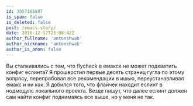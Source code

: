```yaml
---
id: 3057165887
is_spam: false
is_deleted: false
post: /emacs-story/
date: 2016-12-17T23:08:42Z
author_fullname: 'antonshwab'
author_nickname: 'antonshwab'
author_is_anon: false
---
```


<p>Вы сталкивались с тем, что flycheck в емаксе не может подхватить конфиг еслинта? Я прошерстил первые десять страниц гугла по этому вопросу, перепробовал все рекомендации в ишью, переустанавливал емакс и ни как. Я добился того, что флайчек находит еслинт в нодмодулс локального проекта. Везде пишут, что далее еслинт должен сам найти конфиг поднимаясь все выше, но у меня не так.</p>
